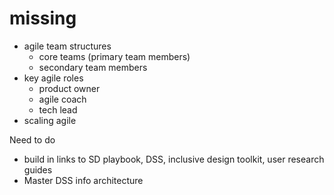 # missing
* agile team structures
  * core teams (primary team members)
  * secondary team members
* key agile roles
  * product owner
  * agile coach
  * tech lead
* scaling agile

Need to do
* build in links to SD playbook, DSS, inclusive design toolkit, user research guides
* Master DSS info architecture
